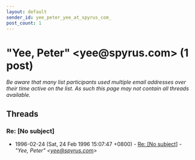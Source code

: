 ```yaml
---
layout: default
sender_id: yee_peter_yee_at_spyrus_com_
post_count: 1
---
```


# "Yee, Peter" <yee<span>@</span>spyrus.com> (1 post)

_Be aware that many list participants used multiple email addresses over their time active on the list. As such this page may not contain all threads available._

## Threads

### Re: [No subject]
+ 1996-02-24 (Sat, 24 Feb 1996 15:07:47 +0800) - [Re: [No subject]](/archive/1996/02/31711b9304eeceb89dbfd612d666e7901bf4ea15ac60f230892f6a13e2009ec3) - _"Yee, Peter" \<yee@spyrus.com\>_

